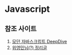 # Javascript

## 참조 사이트
1. [모던 자바스크립트 DeepDive](https://poiemaweb.com/coding)
2. [위영민님(?) 정리글](https://github.com/youngminss/Docs-modernJS__deepDive)
